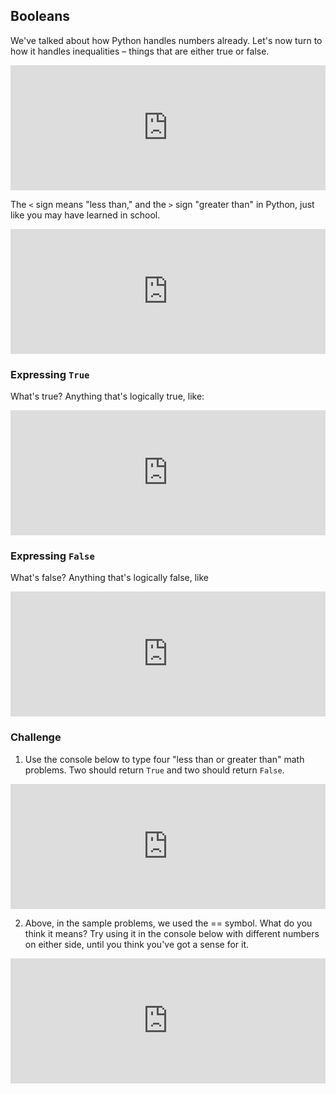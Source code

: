 ## Booleans

We've talked about how Python handles numbers already. Let's now turn to how it handles inequalities – things that are either true or false. 

<iframe src="https://trinket.io/embed/console/708e4a5a65" width="100%" height="200" frameborder="0" marginwidth="0" marginheight="0" allowfullscreen></iframe>

The `<` sign means "less than," and the `>` sign "greater than" in Python, just like you may have learned in school.


<iframe src="https://trinket.io/embed/console/64ce1d8d66" width="100%" height="200" frameborder="0" marginwidth="0" marginheight="0" allowfullscreen></iframe>

### Expressing `True`
What's true? Anything that's logically true, like: 

<iframe src="https://trinket.io/embed/console/25042cd822" width="100%" height="200" frameborder="0" marginwidth="0" marginheight="0" allowfullscreen></iframe>

### Expressing `False` 
What's false? Anything that's logically false, like 

<iframe src="https://trinket.io/embed/console/06b9db2e11" width="100%" height="200" frameborder="0" marginwidth="0" marginheight="0" allowfullscreen></iframe>

### Challenge 
1. Use the console below to type four "less than or greater than" math problems. Two should return `True` and two should return `False`.

<iframe src="https://trinket.io/embed/console/35fde02a41" width="100%" height="200" frameborder="0" marginwidth="0" marginheight="0" allowfullscreen></iframe>

2. Above, in the sample problems, we used the == symbol. What do you think it means? Try using it in the console below with different numbers on either side, until you think you've got a sense for it. 

<iframe src="https://trinket.io/embed/console/35fde02a41" width="100%" height="200" frameborder="0" marginwidth="0" marginheight="0" allowfullscreen></iframe>
